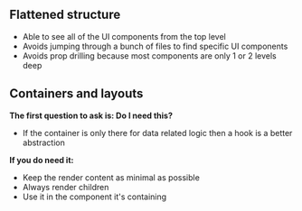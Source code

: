 
## Flattened structure

- Able to see all of the UI components from the top level
- Avoids jumping through a bunch of files to find specific UI components
- Avoids prop drilling because most components are only 1 or 2 levels deep

## Containers and layouts

**The first question to ask is: Do I need this?**
- If the container is only there for data related logic then a hook is a better abstraction

**If you do need it:**
- Keep the render content as minimal as possible
- Always render children
- Use it in the component it's containing
